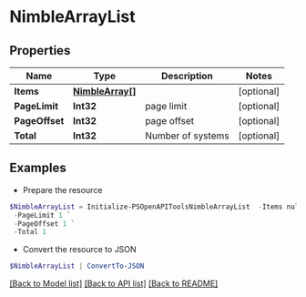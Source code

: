 # NimbleArrayList
## Properties

Name | Type | Description | Notes
------------ | ------------- | ------------- | -------------
**Items** | [**NimbleArray[]**](NimbleArray.md) |  | [optional] 
**PageLimit** | **Int32** | page limit | [optional] 
**PageOffset** | **Int32** | page offset | [optional] 
**Total** | **Int32** | Number of systems | [optional] 

## Examples

- Prepare the resource
```powershell
$NimbleArrayList = Initialize-PSOpenAPIToolsNimbleArrayList  -Items null `
 -PageLimit 1 `
 -PageOffset 1 `
 -Total 1
```

- Convert the resource to JSON
```powershell
$NimbleArrayList | ConvertTo-JSON
```

[[Back to Model list]](../README.md#documentation-for-models) [[Back to API list]](../README.md#documentation-for-api-endpoints) [[Back to README]](../README.md)

